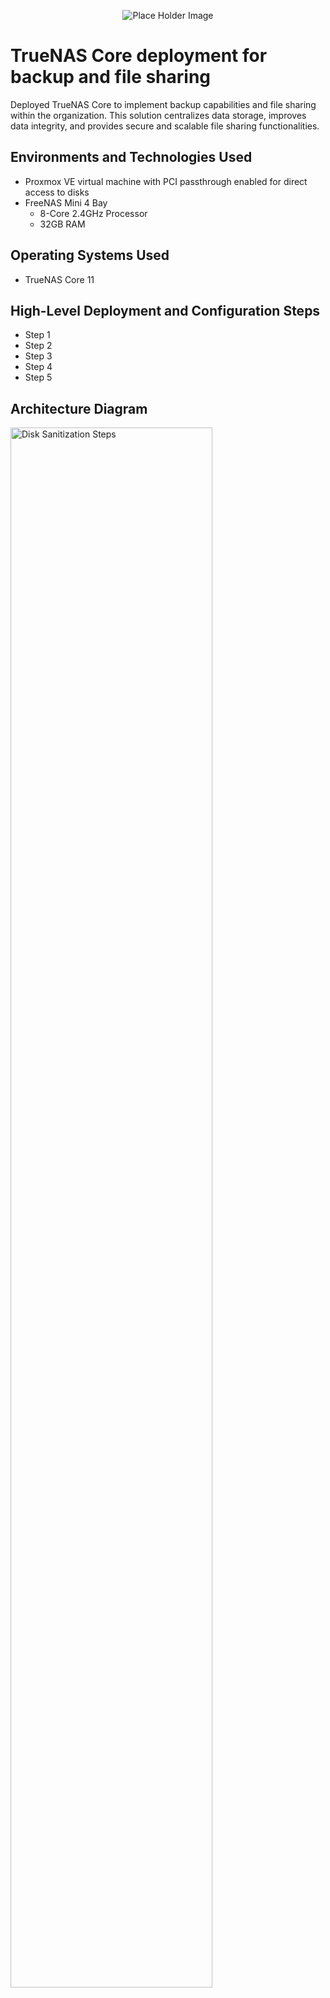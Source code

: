 <p align="center">
<img src="https://place-hold.it/600x200" alt="Place Holder Image"/>
<!-- <img src="assets/logo.svg" alt="Logo Text There" /> -->
</p>

# TrueNAS Core deployment for backup and file sharing
Deployed TrueNAS Core to implement backup capabilities and file sharing within the organization. This solution centralizes data storage, improves data integrity, and provides secure and scalable file sharing functionalities.

## Environments and Technologies Used

- Proxmox VE virtual machine with PCI passthrough enabled for direct access to disks
- FreeNAS Mini 4 Bay 
    - 8-Core 2.4GHz Processor
    - 32GB RAM

## Operating Systems Used

- TrueNAS Core 11

## High-Level Deployment and Configuration Steps

- Step 1
- Step 2
- Step 3
- Step 4
- Step 5

<h2>Architecture Diagram</h2>

<p>
<img src="https://i.imgur.com/DJmEXEB.png" height="80%" width="80%" alt="Disk Sanitization Steps"/>
</p>
